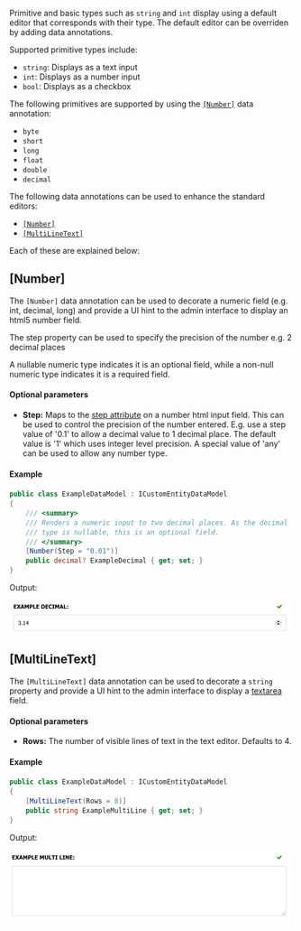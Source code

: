 ﻿Primitive and basic types such as `string` and `int` display using a default editor that corresponds with their type. The default editor can be overriden by adding data annotations.

Supported primitive types include:

- `string`: Displays as a text input
- `int`: Displays as a number input
- `bool`: Displays as a checkbox

The following primitives are supported by using the [`[Number]`](#number) data annotation:

- `byte`
- `short`
- `long`
- `float`
- `double`
- `decimal`

The following data annotations can be used to enhance the standard editors:

- [`[Number]`](#number)
- [`[MultiLineText]`](#multilinetext)

Each of these are explained below:

## [Number]

The `[Number]` data annotation can be used to decorate a numeric field (e.g. int, decimal, long) and provide a UI hint to the admin interface to display an html5 number field. 

The step property can be used to specify the precision of the number e.g. 2 decimal places

A nullable numeric type indicates it is an optional field, while a non-null numeric type indicates it is a required field. 

#### Optional parameters

- **Step:** Maps to the [step attribute](https://developer.mozilla.org/en-US/docs/Web/HTML/Attributes/step) on a number html input field. This can be used to control the precision of the number entered. E.g. use a step value of '0.1' to allow a decimal value to 1 decimal place. The default value is '1' which uses integer level precision. A special value of 'any' can be used to allow any number type.

#### Example

```csharp
public class ExampleDataModel : ICustomEntityDataModel
{
    /// <summary>
    /// Renders a numeric input to two decimal places. As the decimal
    /// type is nullable, this is an optional field.
    /// </summary>
    [Number(Step = "0.01")]
    public decimal? ExampleDecimal { get; set; }
}
```

Output:

![Decimal numeric field example](images/decimal-number-field-example.png)

## [MultiLineText]

The `[MultiLineText]` data annotation can be used to decorate a `string` property and provide a UI hint to the admin interface to display a [textarea](https://developer.mozilla.org/en-US/docs/Web/HTML/Element/textarea) field.

#### Optional parameters

- **Rows:** The number of visible lines of text in the text editor. Defaults to 4.

#### Example

```csharp
public class ExampleDataModel : ICustomEntityDataModel
{
    [MultiLineText(Rows = 8)]
    public string ExampleMultiLine { get; set; }
}
```

Output:

![Multi-line text field example](images/multiline-text-field-example.png)